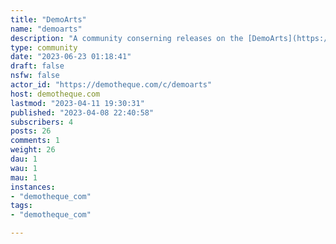 ```yaml
---
title: "DemoArts" 
name: "demoarts"
description: "A community conserning releases on the [DemoArts](https://demoarts.media) website"
type: community
date: "2023-06-23 01:18:41"
draft: false
nsfw: false
actor_id: "https://demotheque.com/c/demoarts"
host: demotheque.com
lastmod: "2023-04-11 19:30:31"
published: "2023-04-08 22:40:58"
subscribers: 4
posts: 26
comments: 1
weight: 26
dau: 1
wau: 1
mau: 1
instances:
- "demotheque_com"
tags: 
- "demotheque_com"

---
```

